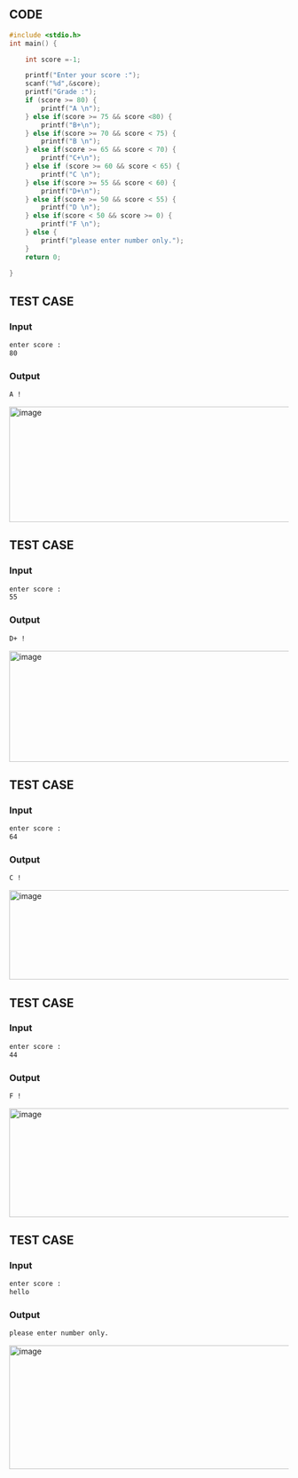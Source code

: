 ## CODE
```c++
#include <stdio.h>
int main() {

    int score =-1;

    printf("Enter your score :");
    scanf("%d",&score);
    printf("Grade :");
    if (score >= 80) {
        printf("A \n");
    } else if(score >= 75 && score <80) {
        printf("B+\n");
    } else if(score >= 70 && score < 75) {
        printf("B \n");
    } else if(score >= 65 && score < 70) {
        printf("C+\n");
    } else if (score >= 60 && score < 65) {
        printf("C \n");
    } else if(score >= 55 && score < 60) {
        printf("D+\n");
    } else if(score >= 50 && score < 55) {
        printf("D \n");
    } else if(score < 50 && score >= 0) {
        printf("F \n");
    } else {
        printf("please enter number only.");
    }
    return 0;
    
}
```

## TEST CASE
### Input
```bash
enter score :
80
```
### Output
```bash
A !
```
<img width="577" height="208" alt="image" src="https://github.com/user-attachments/assets/724e7cb1-ea8f-4f23-933b-f4e079a0350e" />

## TEST CASE
### Input
```bash
enter score :
55
```
### Output
```bash
D+ !
```
<img width="612" height="200" alt="image" src="https://github.com/user-attachments/assets/dd29baed-9846-4c2a-b3ed-fbe8786598ea" />

## TEST CASE
### Input
```bash
enter score :
64
```
### Output
```bash
C !
```
<img width="538" height="161" alt="image" src="https://github.com/user-attachments/assets/c2d650d5-d9a1-45ac-b3b9-3d4b214566fb" />

## TEST CASE
### Input
```bash
enter score :
44
```
### Output
```bash
F !
```
<img width="576" height="196" alt="image" src="https://github.com/user-attachments/assets/7f9d2b2e-2ebc-4b2e-9a03-131b75cfc9ae" />

## TEST CASE
### Input
```bash
enter score :
hello
```
### Output
```bash
please enter number only.
```
<img width="679" height="223" alt="image" src="https://github.com/user-attachments/assets/efd7349d-9b05-4638-b030-9ebe2278daf8" />
